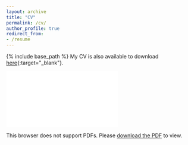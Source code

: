 ```yaml
---
layout: archive
title: "CV"
permalink: /cv/
author_profile: true
redirect_from:
- /resume
---
```


{% include base_path %}
My CV is also available to download [here](../files/cv.pdf){:target="_blank"}.

<object data="../files/cv.pdf" type="application/pdf" width="700px" height="700px">
    <embed src="../files/cv.pdf">
        <p>This browser does not support PDFs. Please <a href="../files/cv.pdf">download the PDF</a> to view.</p>
    </embed>
</object>

